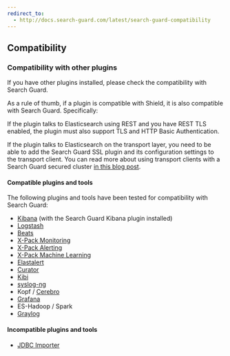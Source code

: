 ```yaml
---
redirect_to:
  - http://docs.search-guard.com/latest/search-guard-compatibility
---
```


## Compatibility

### Compatibility with other plugins

If you have other plugins installed, please check the compatibility with Search Guard.

As a rule of thumb, if a plugin is compatible with Shield, it is also compatible with Search Guard. Specifically:

If the plugin talks to Elasticsearch using REST and you have REST TLS enabled, the plugin must also support TLS and HTTP Basic Authentication.

If the plugin talks to Elasticsearch on the transport layer, you need to be able to add the Search Guard SSL plugin and its configuration settings to the transport client. You can read more about using transport clients with a Search Guard secured cluster [in this blog post](https://floragunn.com/searchguard-elasicsearch-transport-clients/).

#### Compatible plugins and tools

The following plugins and tools have been tested for compatibility with Search Guard:

* [Kibana](https://www.elastic.co/de/products/kibana) (with the Search Guard Kibana plugin installed)
* [Logstash](https://www.elastic.co/de/products/logstash)
* [Beats](https://www.elastic.co/de/products/beats)
* [X-Pack Monitoring](https://www.elastic.co/guide/en/x-pack/current/xpack-monitoring.html)
* [X-Pack Alerting](https://www.elastic.co/guide/en/x-pack/current/xpack-alerting.html)
* [X-Pack Machine Learning](https://www.elastic.co/guide/en/x-pack/current/xpack-ml.html)
* [Elastalert](https://github.com/Yelp/elastalert)
* [Curator](https://github.com/elastic/curator)
* [Kibi](https://siren.solutions/kibi/)
* [syslog-ng](https://syslog-ng.org/) 
* Kopf / [Cerebro](https://github.com/lmenezes/cerebro)
* [Grafana](https://grafana.com/)
* ES-Hadoop / Spark
* [Graylog](http://docs.graylog.org/en/2.3/pages/configuration/elasticsearch.html)

#### Incompatible plugins and tools

* [JDBC Importer](https://github.com/jprante/elasticsearch-jdbc)
